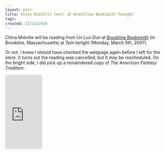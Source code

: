 ```yaml
---
layout: post
title: China Miéville [not] at Brookline Booksmith Tonight
tags: 
created: 1173112428
---
```

China Miéville will be reading from <em>Un Lun Dun</em> at <a href="http://brooklinebooksmith.com/Events/MainEvent.html">Brookline Booksmith</a> (in Brookline, Massachusetts) at 7pm tonight (Monday, March 5th, 2007).

Or not. <!--break--> I knew I should have checked the webpage again before I left for the store.  It turns out the reading was cancelled, but it may be rescheduled.  On the bright side, I did pick up a remaindered copy of <em>The American Fantasy Tradition</em>:

<iframe src="http://rcm.amazon.com/e/cm?t=mcdema-20&o=1&p=8&l=as1&asins=0765304562&fc1=000000&IS2=1&lt1=_top&lc1=004477&bc1=FFFFFF&bg1=FFFFFF&f=ifr" style="width:120px;height:240px;" scrolling="no" marginwidth="0" marginheight="0" frameborder="0"></iframe>
